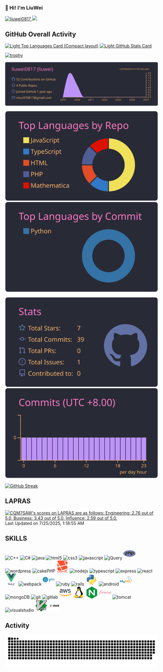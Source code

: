 ### 👋 Hi! I'm LiuWei

<p align="left"> 
  <a href="https://github.com/liuwei0817/liuwei0817/"　target="_blank" rel="noopener noreferrer">
    <img src="https://komarev.com/ghpvc/?username=liuwei0817" alt="liuwei0817" />
  </a>
  <a href="https://github.com/SuguruOoki"　target="_blank" rel="noopener noreferrer">
    <img height="20" src="https://img.shields.io/github/followers/liuwei0817?label=follow&logo=github&style=flat" />
  </a>
</p>

## GitHub Overall Activity

[![Light Top Languages Card (Compact layout)](https://github-readme-stats.vercel.app/api/top-langs/?username=liuwei0817&langs_count=8&hide=batchfile,dockerfile,m4,makefile,shell&layout=compact&theme=dark&count_private=true)](https://github.com/liuwei0817/github-readme-stats)
[![Light GitHub Stats Card](https://github-readme-stats.vercel.app/api?username=liuwei0817&show_icons=true&count_private=true&theme=dark)](https://github.com/liuwei0817/github-readme-statsy)

[![trophy](https://github-profile-trophy.vercel.app/?username=liuwei0817&theme=gruvbox)](https://github.com/liuwei0817/github-profile-trophy)

[![](https://raw.githubusercontent.com/liuwei0817/liuwei0817/master/profile-summary-card-output/dracula/0-profile-details.svg)](https://github.com/vn7n24fzkq/github-profile-summary-cards)

[![](https://raw.githubusercontent.com/liuwei0817/liuwei0817/master/profile-summary-card-output/dracula/1-repos-per-language.svg)](https://github.com/vn7n24fzkq/github-profile-summary-cards)[![](https://raw.githubusercontent.com/liuwei0817/liuwei0817/master/profile-summary-card-output/dracula/2-most-commit-language.svg)](https://github.com/vn7n24fzkq/github-profile-summary-cards)

[![](https://raw.githubusercontent.com/liuwei0817/liuwei0817/master/profile-summary-card-output/dracula/3-stats.svg)](https://github.com/vn7n24fzkq/github-profile-summary-cards)
[![](https://raw.githubusercontent.com/liuwei0817/liuwei0817/master/profile-summary-card-output/dracula/4-productive-time.svg)](https://github.com/vn7n24fzkq/github-profile-summary-cards)


[![GitHub Streak](http://github-readme-streak-stats.herokuapp.com?user=liuwei0817&theme=dark&hide_border=true&currStreakNum=DD2727)](https://git.io/streak-stats)

## LAPRAS
<!--START_SECTION:lapras-card-->
<p ><a href="https://lapras.com/public/CQM7SAW" target="_blank" rel="noopener noreferrer"><img alt="CQM7SAW's scores on LAPRAS are as follows: Engineering: 2.76 out of 5.0, Business: 3.43 out of 5.0, Influence: 2.59 out of 5.0." src="https://lapras-card-generator.vercel.app/api/svg?e=2.76&b=3.43&i=2.59&b1=%23232323&b2=%236d6d6d&i1=%23212121&i2=%23818181&l=en" width="400" ></a>  
Last Updated on 7/25/2025, 1:18:55 AM</p>
<!--END_SECTION:lapras-card-->

## SKILLS
<p align="left">
  <img src="https://icongr.am/devicon/cplusplus-original.svg" alt="C++" width="40" height="40"/>
  <img src="https://icongr.am/devicon/csharp-original.svg" alt="C#" width="40" height="40"/>
  <img src="https://icongr.am/devicon/java-original.svg" alt="java" width="40" height="40"/>
  <img src="https://icongr.am/devicon/html5-original.svg" alt="html5" width="40" height="40"/>
  <img src="https://icongr.am/devicon/css3-original.svg" alt="css3" width="40" height="40"/>
  <img src="https://icongr.am/devicon/javascript-original.svg" alt="javascript" width="40" height="40"/>
  <img src="https://icongr.am/devicon/jquery-original-wordmark.svg" alt="jQuery" width="40" height="40"/>
  <img src="https://raw.githubusercontent.com/devicons/devicon/9c6bfdb9783cdfe1018666ed76adcfd3eab6fad6/icons/php/php-original.svg" alt="php" width="40" height="40"/>
  <img src="https://icongr.am/devicon/wordpress-original.svg" alt="wordpress" width="40" height="40"/>
  <img src="https://icongr.am/devicon/cakephp-original.svg" alt="cakePHP" width="40" height="40"/>
  <img src="https://raw.githubusercontent.com/devicons/devicon/9c6bfdb9783cdfe1018666ed76adcfd3eab6fad6/icons/laravel/laravel-plain-wordmark.svg" alt="laravel" width="40" height="40"/>
  <img src="https://icongr.am/devicon/nodejs-original.svg" alt="nodejs" width="40" height="40"/>
  <img src="https://icongr.am/devicon/typescript-original.svg" alt="typescript" width="40" height="40"/>
  <img src="https://icongr.am/devicon/express-original.svg" alt="express" width="40" height="40"/>
  <img src="https://icongr.am/devicon/react-original.svg" alt="react" width="40" height="40"/>
  <img src="https://raw.githubusercontent.com/devicons/devicon/9c6bfdb9783cdfe1018666ed76adcfd3eab6fad6/icons/vuejs/vuejs-original-wordmark.svg" alt="vue.js" width="40" height="40"/>
  <img src="https://icongr.am/devicon/webpack-original.svg" alt="webpack" width="40" height="40"/>
  <img src="https://raw.githubusercontent.com/devicons/devicon/9c6bfdb9783cdfe1018666ed76adcfd3eab6fad6/icons/yarn/yarn-original-wordmark.svg" height="40" width="40">
  <img src="https://icongr.am/devicon/ruby-original.svg" alt="ruby" width="40" height="40"/>
  <img src="https://icongr.am/devicon/rails-original-wordmark.svg" alt="rails" width="40" height="40"/>
  <img src="https://raw.githubusercontent.com/devicons/devicon/9c6bfdb9783cdfe1018666ed76adcfd3eab6fad6/icons/python/python-original.svg" alt="python" width="40" height="40"/>
  <img src="https://icongr.am/devicon/android-original.svg" alt="android" width="40" height="40"/>
  <img src="https://raw.githubusercontent.com/devicons/devicon/9c6bfdb9783cdfe1018666ed76adcfd3eab6fad6/icons/mysql/mysql-original-wordmark.svg" alt="mysql" width="40" height="40"/>
  <img src="https://icongr.am/devicon/mongodb-original.svg" alt="mongoDB" width="40" height="40"/>
  <img src="https://www.vectorlogo.zone/logos/git-scm/git-scm-icon.svg" alt="git" width="40" height="40"/>
  <img src="https://icongr.am/devicon/gitlab-original.svg" alt="gitlab" width="40" height="40"/>
  <img src="https://raw.githubusercontent.com/devicons/devicon/9c6bfdb9783cdfe1018666ed76adcfd3eab6fad6/icons/amazonwebservices/amazonwebservices-original-wordmark.svg"   <img src="https://raw.githubusercontent.com/devicons/devicon/9c6bfdb9783cdfe1018666ed76adcfd3eab6fad6/icons/docker/docker-original-wordmark.svg" alt="docker" width="40" height="40"/>
  <img src="https://raw.githubusercontent.com/devicons/devicon/9c6bfdb9783cdfe1018666ed76adcfd3eab6fad6/icons/linux/linux-original.svg" alt="linux" width="40" height="40"/>
  <img src="https://raw.githubusercontent.com/devicons/devicon/9c6bfdb9783cdfe1018666ed76adcfd3eab6fad6/icons/nginx/nginx-original.svg" alt="nginx" width="40" height="40"/>
  <img src="https://raw.githubusercontent.com/devicons/devicon/9c6bfdb9783cdfe1018666ed76adcfd3eab6fad6/icons/apache/apache-line-wordmark.svg" height="40" width="40">
  <img src="https://icongr.am/devicon/tomcat-original.svg" alt="tomcat" width="40" height="40"/>
  <img src="https://icongr.am/devicon/visualstudio-plain.svg" alt="visualstudio" width="40" height="40"/>
  <img src="https://raw.githubusercontent.com/devicons/devicon/9c6bfdb9783cdfe1018666ed76adcfd3eab6fad6/icons/vim/vim-original.svg" height="40" width="40">
  <img src="https://raw.githubusercontent.com/devicons/devicon/9c6bfdb9783cdfe1018666ed76adcfd3eab6fad6/icons/slack/slack-original-wordmark.svg" height="40" width="40">
</p>

## Activity
![github-contribution-grid-snake](https://raw.githubusercontent.com/liuwei0817/liuwei0817/main/img/snake.svg#gh-light-mode-only)
